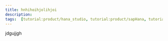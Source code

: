 ```yaml
---
title: hnhihoihjolihjoi
description: 
tags:  [tutorial:product/hana_studio, tutorial:product/sapHana, tutorial:interest/cloud, tutorial:interest/bigData, 1212121]
---
```

jdgujjgh
